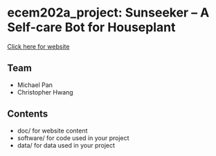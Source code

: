 # ecem202a_project: Sunseeker – A Self-care Bot for Houseplant
[Click here for website](https://micpan0312.github.io/EmbedSys_Sunseeker/)

## Team
* Michael Pan
* Christopher Hwang

## Contents
* doc/ for website content
* software/ for code used in your project
* data/ for data used in your project
